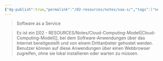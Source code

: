 ```yaml
---
{"dg-publish":true,"permalink":"/02-resources/notes/saa-s/","tags":["netzwerk"],"noteIcon":"","updated":"2024-07-10T14:05:29.000+02:00"}
---
```


> Software as a Service

> Es ist ein [[02 - RESOURCES/Notes/Cloud-Computing-Modell\|Cloud-Computing-Modell]], bei dem Software-Anwendungen über das Internet bereitgestellt und von einem Drittanbieter gehostet werden. Benutzer können auf diese Anwendungen über einen Webbrowser zugreifen, ohne sie lokal installieren oder warten zu müssen.